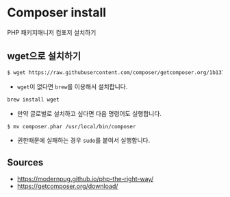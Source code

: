# Composer install

PHP 패키지매니저 컴포저 설치하기

## wget으로 설치하기

```bash
$ wget https://raw.githubusercontent.com/composer/getcomposer.org/1b137f8bf6db3e79a38a5bc45324414a6b1f9df2/web/installer -O - -q | php -- --quiet
```

* `wget`이 없다면 `brew`를 이용해서 설치합니다.

```bash
brew install wget
```

* 만약 글로벌로 설치하고 싶다면 다음 명령어도 실행합니다.

```bash
$ mv composer.phar /usr/local/bin/composer
```

* 권한때문에 실패하는 경우 `sudo`를 붙여서 실행합니다.

## Sources

* https://modernpug.github.io/php-the-right-way/
* https://getcomposer.org/download/

